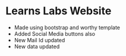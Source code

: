 
# Learns Labs Website

* Made using bootstrap and worthy template
* Added Social Media buttons also
* New Mail Id updated
* New data updated
